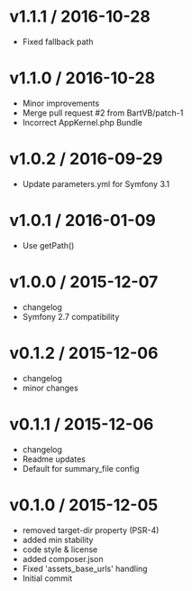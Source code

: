 
v1.1.1 / 2016-10-28
==================

  * Fixed fallback path

v1.1.0 / 2016-10-28
==================

  * Minor improvements
  * Merge pull request #2 from BartVB/patch-1
  * Incorrect AppKernel.php Bundle

v1.0.2 / 2016-09-29
===================

  * Update parameters.yml for Symfony 3.1

v1.0.1 / 2016-01-09
===================

  * Use getPath()

v1.0.0 / 2015-12-07
===================

  * changelog
  * Symfony 2.7 compatibility

v0.1.2 / 2015-12-06
===================

  * changelog
  * minor changes

v0.1.1 / 2015-12-06
===================

  * changelog
  * Readme updates
  * Default for summary_file config

v0.1.0 / 2015-12-05
===================

  * removed target-dir property (PSR-4)
  * added min stability
  * code style & license
  * added composer.json
  * Fixed 'assets_base_urls' handling
  * Initial commit

